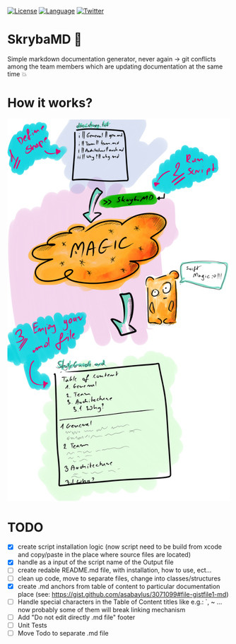 [![License](https://img.shields.io/cocoapods/l/BadgeSwift.svg?style=flat)](/LICENSE)
[![Language](http://img.shields.io/badge/language-swift-brightgreen.svg?style=flat)](https://developer.apple.com/swift)
[![Twitter](https://img.shields.io/twitter/follow/Roherdzik.svg?style=social&label=Follow)](https://twitter.com/Roherdzik)

# SkrybaMD 📝
Simple markdown documentation generator, never again -> git conflicts among the team members which are updating documentation at the same time 💥

# How it works? 

![](./ReadmeAssets/SkrybaMD_flow.png)

# TODO
- [x] create script installation logic (now script need to be build from xcode and copy/paste in the place where source files are located)
- [x] handle as a input of the script name of the Output file
- [ ] create redable README.md file, with installation, how to use, ect...
- [ ] clean up code, move to separate files, change into classes/structures
- [x] create .md anchors from table of content to particular documentation place (see: https://gist.github.com/asabaylus/3071099#file-gistfile1-md)
- [ ] Handle special characters in the Table of Content titles like e.g.: `, ~ ... now probably some of them will break linking mechanism
- [ ] Add "Do not edit directly .md file" footer
- [ ] Unit Tests
- [ ] Move Todo to separate .md file
